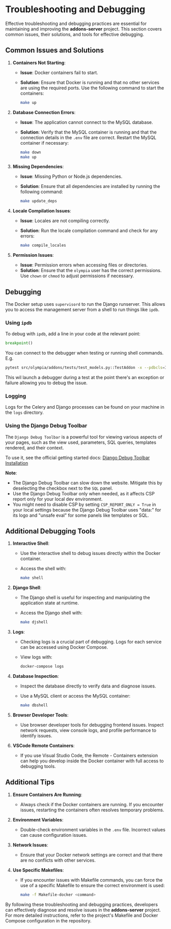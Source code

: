 # Troubleshooting and Debugging

Effective troubleshooting and debugging practices are essential for maintaining and improving the **addons-server** project. This section covers common issues, their solutions, and tools for effective debugging.

## Common Issues and Solutions

1. **Containers Not Starting**:
   - **Issue**: Docker containers fail to start.
   - **Solution**: Ensure that Docker is running and that no other services are using the required ports. Use the following command to start the containers:

     ```sh
     make up
     ```

2. **Database Connection Errors**:
   - **Issue**: The application cannot connect to the MySQL database.
   - **Solution**: Verify that the MySQL container is running and that the connection details in the `.env` file are correct. Restart the MySQL container if necessary:

     ```sh
     make down
     make up
     ```

3. **Missing Dependencies**:
   - **Issue**: Missing Python or Node.js dependencies.
   - **Solution**: Ensure that all dependencies are installed by running the following command:

     ```sh
     make update_deps
     ```

4. **Locale Compilation Issues**:
   - **Issue**: Locales are not compiling correctly.
   - **Solution**: Run the locale compilation command and check for any errors:

     ```sh
     make compile_locales
     ```

5. **Permission Issues**:
   - **Issue**: Permission errors when accessing files or directories.
   - **Solution**: Ensure that the `olympia` user has the correct permissions. Use `chown` or `chmod` to adjust permissions if necessary.

## Debugging

The Docker setup uses `supervisord` to run the Django runserver. This allows you to access the management server from a shell to run things like `ipdb`.

### Using `ipdb`

To debug with `ipdb`, add a line in your code at the relevant point:

```python
breakpoint()
```

You can connect to the debugger when testing or running shell commands. E.g.

```sh
pytest src/olympia/addons/tests/test_models.py::TestAddon -x --pdbcls=IPython.core.debugger:Pdb --pdb
```

This wil launch a debugger during a test at the point there's an exception or failure allowing you to debug the issue.

### Logging

Logs for the Celery and Django processes can be found on your machine in the `logs` directory.

### Using the Django Debug Toolbar

The `Django Debug Toolbar` is a powerful tool for viewing various aspects of your pages, such as the view used, parameters, SQL queries, templates rendered, and their context.

To use it, see the official getting started docs: [Django Debug Toolbar Installation](https://django-debug-toolbar.readthedocs.io/en/1.4/installation.html#quick-setup)

**Note**:

- The Django Debug Toolbar can slow down the website. Mitigate this by deselecting the checkbox next to the `SQL` panel.
- Use the Django Debug Toolbar only when needed, as it affects CSP report only for your local dev environment.
- You might need to disable CSP by setting `CSP_REPORT_ONLY = True` in your local settings because the Django Debug Toolbar uses "data:" for its logo and "unsafe eval" for some panels like templates or SQL.

## Additional Debugging Tools

1. **Interactive Shell**:
   - Use the interactive shell to debug issues directly within the Docker container.
   - Access the shell with:

     ```sh
     make shell
     ```

2. **Django Shell**:
   - The Django shell is useful for inspecting and manipulating the application state at runtime.
   - Access the Django shell with:

     ```sh
     make djshell
     ```

3. **Logs**:
   - Checking logs is a crucial part of debugging. Logs for each service can be accessed using Docker Compose.
   - View logs with:

     ```sh
     docker-compose logs
     ```

4. **Database Inspection**:
   - Inspect the database directly to verify data and diagnose issues.
   - Use a MySQL client or access the MySQL container:

     ```sh
     make dbshell
     ```

5. **Browser Developer Tools**:
   - Use browser developer tools for debugging frontend issues. Inspect network requests, view console logs, and profile performance to identify issues.

6. **VSCode Remote Containers**:
   - If you use Visual Studio Code, the Remote - Containers extension can help you develop inside the Docker container with full access to debugging tools.

## Additional Tips

1. **Ensure Containers Are Running**:
   - Always check if the Docker containers are running. If you encounter issues, restarting the containers often resolves temporary problems.

2. **Environment Variables**:
   - Double-check environment variables in the `.env` file. Incorrect values can cause configuration issues.

3. **Network Issues**:
   - Ensure that your Docker network settings are correct and that there are no conflicts with other services.

4. **Use Specific Makefiles**:
   - If you encounter issues with Makefile commands, you can force the use of a specific Makefile to ensure the correct environment is used:

     ```sh
     make -f Makefile-docker <command>
     ```

By following these troubleshooting and debugging practices, developers can effectively diagnose and resolve issues in the **addons-server** project. For more detailed instructions, refer to the project's Makefile and Docker Compose configuration in the repository.
